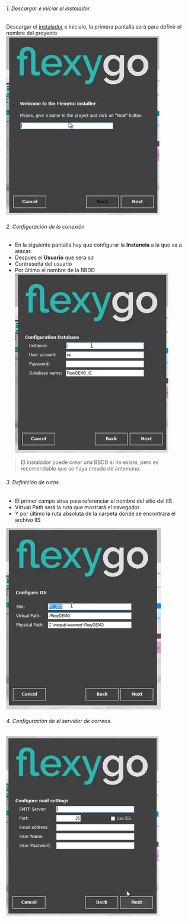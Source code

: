 ###### 1. Descargar e iniciar el instalador.
Descargar el [instalador](https://nuget.flexygo.com/setup/CRMInstaller.zip) e inicialo, la primera pantalla será para definir el nombre del proyecto
![Primer paso de la instalación](/ERP_CRM/CRM_FlexyGo/Documentacion/img/Screenshot_1.png  "Primer paso de la instalación")
###### 2. Configuración de la conexión 
+ En la siguiente pantalla hay que configurar la **Instancia** a la que va a atacar.
+ Despues el **Usuario** que sera *sa* 
+ Contraseña del usuario 
+ Por último el nombre de la BBDD
![Configuracion de la conexión 2º paso](/ERP_CRM/CRM_FlexyGo/Documentacion/img/Screenshot_2.png "Configuracion de la conexión, 2º paso")
>El instalador puede crear una BBDD si no existe, pero es recomendable que se haya creado de antemano.

###### 3. Definición de rutas. 
+ El primer campo sirve para referenciar el nombre del sitio del IIS
+ Virtual Path será la ruta que mostrará el navegador
+ Y por último la ruta absoluta de la carpeta donde se encontrara el archivo IIS

![Configuración de las rutas ruta, 3º paso](/ERP_CRM/CRM_FlexyGo/Documentacion/img/Screenshot_3.png "Configuración de las rutas ruta, 3º paso")

###### 4. Configuración de el servidor de correos.
![Configuración del servidor de correo, 4º paso](/ERP_CRM/CRM_FlexyGo/Documentacion/img/Screenshot_4.png "Configuración del servidor de correo, 4º paso")

